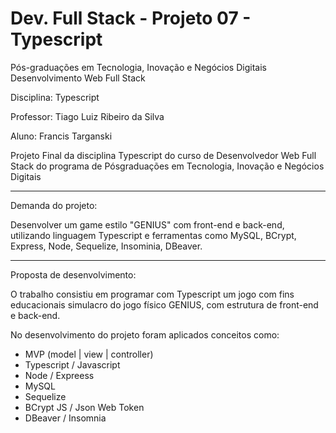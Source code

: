 # Dev. Full Stack - Projeto 07 - Typescript

Pós-graduações em Tecnologia, Inovação e Negócios Digitais Desenvolvimento Web Full Stack

Disciplina: Typescript

Professor: Tiago Luiz Ribeiro da Silva

Aluno: Francis Targanski

Projeto Final da disciplina Typescript do curso de Desenvolvedor Web Full Stack do programa de Pósgraduações em Tecnologia, Inovação e Negócios Digitais

*****

Demanda do projeto:

Desenvolver um game estilo "GENIUS" com front-end e back-end, utilizando linguagem Typescript e ferramentas como MySQL, BCrypt, Express, Node, Sequelize, Insominia, DBeaver.

*****

Proposta de desenvolvimento:

O trabalho consistiu em programar com Typescript um jogo com fins educacionais simulacro do jogo físico GENIUS, com estrutura de front-end e back-end.

No desenvolvimento do projeto foram aplicados conceitos como:

* MVP (model | view | controller)
* Typescript / Javascript
* Node / Expreess
* MySQL
* Sequelize
* BCrypt JS / Json Web Token
* DBeaver / Insomnia
